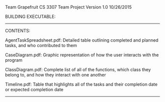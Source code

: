 Team Grapefruit
CS 3307 Team Project Version 1.0 10/26/2015

BUILDING EXECUTABLE:

-------------------------------------------

CONTENTS:

AgentTaskSpreadsheet.pdf: Detailed table outlining completed and planned tasks, and who contributed to them

CaseDiagram.pdf: Graphic representation of how the user interacts with the program

ClassDiagram.pdf: Complete list of all of the functions, which class they belong to, and how they interact with one another

Timeline.pdf: Table that highlights all of the tasks and their completion date or expected completion date

-------------------------------------------
